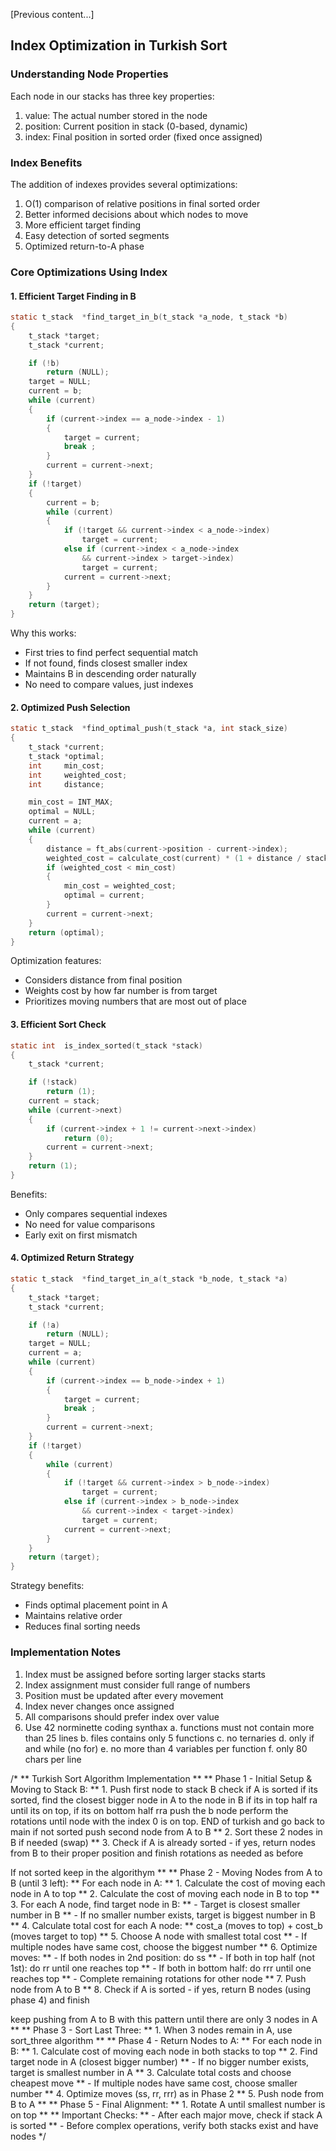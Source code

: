 [Previous content...]

## Index Optimization in Turkish Sort

### Understanding Node Properties
Each node in our stacks has three key properties:
1. value: The actual number stored in the node
2. position: Current position in stack (0-based, dynamic)
3. index: Final position in sorted order (fixed once assigned)

### Index Benefits
The addition of indexes provides several optimizations:
1. O(1) comparison of relative positions in final sorted order
2. Better informed decisions about which nodes to move
3. More efficient target finding
4. Easy detection of sorted segments
5. Optimized return-to-A phase

### Core Optimizations Using Index

#### 1. Efficient Target Finding in B
```c
static t_stack	*find_target_in_b(t_stack *a_node, t_stack *b)
{
	t_stack	*target;
	t_stack	*current;

	if (!b)
		return (NULL);
	target = NULL;
	current = b;
	while (current)
	{
		if (current->index == a_node->index - 1)
		{
			target = current;
			break ;
		}
		current = current->next;
	}
	if (!target)
	{
		current = b;
		while (current)
		{
			if (!target && current->index < a_node->index)
				target = current;
			else if (current->index < a_node->index
				&& current->index > target->index)
				target = current;
			current = current->next;
		}
	}
	return (target);
}
```

Why this works:
- First tries to find perfect sequential match
- If not found, finds closest smaller index
- Maintains B in descending order naturally
- No need to compare values, just indexes

#### 2. Optimized Push Selection
```c
static t_stack	*find_optimal_push(t_stack *a, int stack_size)
{
	t_stack	*current;
	t_stack	*optimal;
	int		min_cost;
	int		weighted_cost;
	int		distance;

	min_cost = INT_MAX;
	optimal = NULL;
	current = a;
	while (current)
	{
		distance = ft_abs(current->position - current->index);
		weighted_cost = calculate_cost(current) * (1 + distance / stack_size);
		if (weighted_cost < min_cost)
		{
			min_cost = weighted_cost;
			optimal = current;
		}
		current = current->next;
	}
	return (optimal);
}
```

Optimization features:
- Considers distance from final position
- Weights cost by how far number is from target
- Prioritizes moving numbers that are most out of place

#### 3. Efficient Sort Check
```c
static int	is_index_sorted(t_stack *stack)
{
	t_stack	*current;

	if (!stack)
		return (1);
	current = stack;
	while (current->next)
	{
		if (current->index + 1 != current->next->index)
			return (0);
		current = current->next;
	}
	return (1);
}
```

Benefits:
- Only compares sequential indexes
- No need for value comparisons
- Early exit on first mismatch

#### 4. Optimized Return Strategy
```c
static t_stack	*find_target_in_a(t_stack *b_node, t_stack *a)
{
	t_stack	*target;
	t_stack	*current;

	if (!a)
		return (NULL);
	target = NULL;
	current = a;
	while (current)
	{
		if (current->index == b_node->index + 1)
		{
			target = current;
			break ;
		}
		current = current->next;
	}
	if (!target)
	{
		while (current)
		{
			if (!target && current->index > b_node->index)
				target = current;
			else if (current->index > b_node->index
				&& current->index < target->index)
				target = current;
			current = current->next;
		}
	}
	return (target);
}
```

Strategy benefits:
- Finds optimal placement point in A
- Maintains relative order
- Reduces final sorting needs

### Implementation Notes
1. Index must be assigned before sorting larger stacks starts
2. Index assignment must consider full range of numbers
3. Position must be updated after every movement
4. Index never changes once assigned
5. All comparisons should prefer index over value
6. Use 42 norminette coding synthax	
	a. functions must not contain more than 25 lines
	b. files contains only 5 functions
	c. no ternaries
	d. only if and while (no for)
	e. no more than 4 variables per function
	f. only 80 chars per line




/*
** Turkish Sort Algorithm Implementation
**
** Phase 1 - Initial Setup & Moving to Stack B:
** 1. Push first node to stack B
check if A is sorted
if its sorted, find the closest bigger node in A to the node in B
if its in top half ra until its on top, if its on bottom half rra
push the b node
perform the rotations until node with the index 0 is on top.
END of turkish and go back to main
if not sorted
push second node from A to B
** 2. Sort these 2 nodes in B if needed (swap)
** 3. Check if A is already sorted - if yes, return nodes from B to their proper position and finish rotations as needed as before

If not sorted keep in the algorithym
**
** Phase 2 - Moving Nodes from A to B (until 3 left):
** For each node in A:
**   1. Calculate the cost of moving each node in A to top
**   2. Calculate the cost of moving each node in B to top
**   3. For each A node, find target node in B:
**      - Target is closest smaller number in B
**      - If no smaller number exists, target is biggest number in B
**   4. Calculate total cost for each A node:
**      cost_a (moves to top) + cost_b (moves target to top)
**   5. Choose A node with smallest total cost
**      - If multiple nodes have same cost, choose the biggest number
**   6. Optimize moves:
**      - If both nodes in 2nd position: do ss
**      - If both in top half (not 1st): do rr until one reaches top
**      - If both in bottom half: do rrr until one reaches top
**      - Complete remaining rotations for other node
**   7. Push node from A to B
**   8. Check if A is sorted - if yes, return B nodes (using phase 4) and finish

keep pushing from A to B with this pattern until there are only 3 nodes in A
**
** Phase 3 - Sort Last Three:
** 1. When 3 nodes remain in A, use sort_three algorithm
**
** Phase 4 - Return Nodes to A:
** For each node in B:
**   1. Calculate cost of moving each node in both stacks to top
**   2. Find target node in A (closest bigger number)
**      - If no bigger number exists, target is smallest number in A
**   3. Calculate total costs and choose cheapest move
**      - If multiple nodes have same cost, choose smaller number
**   4. Optimize moves (ss, rr, rrr) as in Phase 2
**   5. Push node from B to A
**
** Phase 5 - Final Alignment:
** 1. Rotate A until smallest number is on top
**
** Important Checks:
** - After each major move, check if stack A is sorted
** - Before complex operations, verify both stacks exist and have nodes
*/